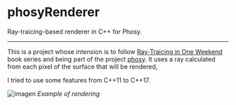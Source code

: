 # phosyRenderer
Ray-traicing-based renderer in C++ for Phosy.

---
This is a project whose intension is to follow [Ray-Traicing in One Weekend](https://raytracing.github.io/=) book series and being part of the project [phosy](https://github.com/Ian-Cisne/phosy). It uses a ray calculated from each pixel of the surface that will be rendered, 

I tried to use some features from C++11 to C++17.

![imagen](https://github.com/Ian-Cisne/phosyRenderer/assets/86418145/b58bc34b-bfcc-40f1-b9d2-d11b2a720b25)
*Example of rendering*
